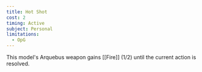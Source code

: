 ```yaml
---
title: Hot Shot
cost: 2
timing: Active
subject: Personal
limitations:
  - OpG
---
```

This model's Arquebus weapon gains [[Fire]] (1/2) until the current action is resolved.